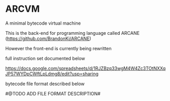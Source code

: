 # ARCVM

A minimal bytecode virtual machine

This is the back-end for programming language called ARCANE (https://github.com/BrandonKi/ARCANE)

However the front-end is currently being rewritten

full instruction set documented below

https://docs.google.com/spreadsheets/d/1RJZBzq33wgM4W4Zc3TOtNXXqJP57WYDpCWftLpLdmg8/edit?usp=sharing

bytecode file format described below

#@TODO ADD FILE FORMAT DESCRIPTION#
